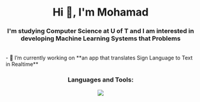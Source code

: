 <h1 align="center">Hi 👋, I'm Mohamad</h1>
<h3 align="center">I'm studying Computer Science at U of T and I am interested in developing Machine Learning Systems that Problems</h3>
<br>
- 🔭 I’m currently working on **an app that translates Sign Language to Text in Realtime**

<br>

<h3 align="center">Languages and Tools:</h3>
<div align="center">
  <img align="center" src="https://skillicons.dev/icons?i=py,tensorflow,r,mysql,sklearn,html,css" />
</div>
<br/>
